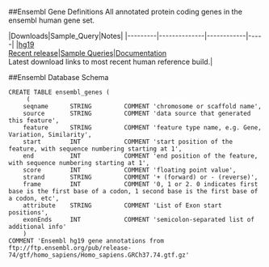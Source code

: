 ##Ensembl Gene Definitions
All annotated protein coding genes in the ensembl human gene set. 

|Downloads|Sample_Query|Notes|
|---------|--------------|------------|-----|
|[hg19](http://ftp.ensembl.org/pub/release-74/gtf/homo_sapiens/Homo_sapiens.GRCh37.74.gtf.gz)<br>[Recent release](http://ftp.ensembl.org/pub/current_gtf/homo_sapiens/Homo_sapiens.GRCh38.78.gtf.gz)|[Sample Queries](https://github.com/summerela/external-reference-data-catalog/blob/master/ensembl_queries.md)|[Documentation](http://ftp.ensembl.org/pub/release-74/gtf/homo_sapiens/README)<br>Latest download links to most recent human reference build.|

##Ensembl Database Schema
```Mysql
CREATE TABLE ensembl_genes (
     (
    seqname      STRING         COMMENT 'chromosome or scaffold name',
    source       STRING         COMMENT 'data source that generated this feature',
    feature      STRING         COMMENT 'feature type name, e.g. Gene, Variation, Similarity',
    start        INT            COMMENT 'start position of the feature, with sequence numbering starting at 1',
    end          INT            COMMENT 'end position of the feature, with sequence numbering starting at 1',
    score        INT            COMMENT 'floating point value',
    strand       STRING         COMMENT '+ (forward) or - (reverse)',
    frame        INT            COMMENT '0, 1 or 2. 0 indicates first base is the first base of a codon, 1 second base is the first base of a codon, etc', 
    attribute    STRING         COMMENT 'List of Exon start positions',
    exonEnds     INT            COMMENT 'semicolon-separated list of additional info'
    )
COMMENT 'Ensembl hg19 gene annotations from ftp://ftp.ensembl.org/pub/release-74/gtf/homo_sapiens/Homo_sapiens.GRCh37.74.gtf.gz'
```
